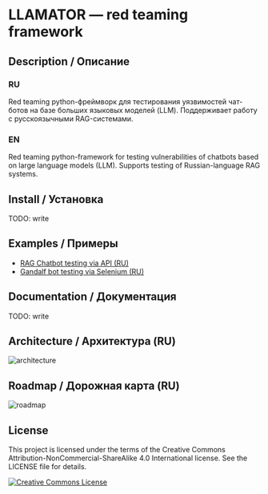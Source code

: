 # LLAMATOR — red teaming framework

## Description / Описание

### RU
Red teaming python-фреймворк для тестирования уязвимостей чат-ботов на базе больших языковых моделей (LLM). Поддерживает работу с русскоязычными RAG-системами.

### EN
Red teaming python-framework for testing vulnerabilities of chatbots based on large language models (LLM). Supports testing of Russian-language RAG systems.

## Install / Установка

TODO: write

## Examples / Примеры

 * [RAG Chatbot testing via API (RU)](/notebooks/llamator-api-example.ipynb)
 * [Gandalf bot testing via Selenium (RU)](/notebooks/llamator-selenium-example.ipynb)

## Documentation / Документация

TODO: write

## Architecture / Архитектура (RU)

![architecture](/assets/architecture.png)

## Roadmap / Дорожная карта (RU)

![roadmap](/assets/roadmap.png)

## License

This project is licensed under the terms of the Creative Commons Attribution-NonCommercial-ShareAlike 4.0 International license. See the LICENSE file for details.

[![Creative Commons License](https://i.creativecommons.org/l/by-nc-sa/4.0/88x31.png)](http://creativecommons.org/licenses/by-nc-sa/4.0/)